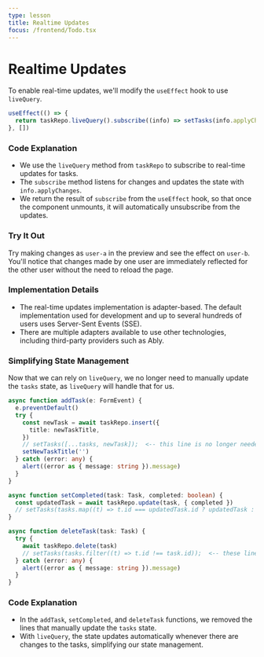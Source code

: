 ```yaml
---
type: lesson
title: Realtime Updates
focus: /frontend/Todo.tsx
---
```


# Realtime Updates

To enable real-time updates, we'll modify the `useEffect` hook to use `liveQuery`.

```ts add={2-6}
useEffect(() => {
  return taskRepo.liveQuery().subscribe((info) => setTasks(info.applyChanges))
}, [])
```

### Code Explanation

- We use the `liveQuery` method from `taskRepo` to subscribe to real-time updates for tasks.
- The `subscribe` method listens for changes and updates the state with `info.applyChanges`.
- We return the result of `subscribe` from the `useEffect` hook, so that once the component unmounts, it will automatically unsubscribe from the updates.

### Try It Out

Try making changes as `user-a` in the preview and see the effect on `user-b`. You'll notice that changes made by one user are immediately reflected for the other user without the need to reload the page.

### Implementation Details

- The real-time updates implementation is adapter-based. The default implementation used for development and up to several hundreds of users uses Server-Sent Events (SSE).
- There are multiple adapters available to use other technologies, including third-party providers such as Ably.

### Simplifying State Management

Now that we can rely on `liveQuery`, we no longer need to manually update the `tasks` state, as `liveQuery` will handle that for us.

```ts add={7,16,22}
async function addTask(e: FormEvent) {
  e.preventDefault()
  try {
    const newTask = await taskRepo.insert({
      title: newTaskTitle,
    })
    // setTasks([...tasks, newTask]);  <-- this line is no longer needed
    setNewTaskTitle('')
  } catch (error: any) {
    alert((error as { message: string }).message)
  }
}

async function setCompleted(task: Task, completed: boolean) {
  const updatedTask = await taskRepo.update(task, { completed })
  // setTasks(tasks.map((t) => t.id === updatedTask.id ? updatedTask : t));  <-- these lines are no longer needed
}

async function deleteTask(task: Task) {
  try {
    await taskRepo.delete(task)
    // setTasks(tasks.filter((t) => t.id !== task.id));  <-- these lines are no longer needed
  } catch (error: any) {
    alert((error as { message: string }).message)
  }
}
```

### Code Explanation

- In the `addTask`, `setCompleted`, and `deleteTask` functions, we removed the lines that manually update the `tasks` state.
- With `liveQuery`, the state updates automatically whenever there are changes to the tasks, simplifying our state management.
